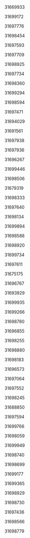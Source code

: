 31669933

31699172

31697776

31698454

31697593

31697709

31698925

31697734

31698360

31699294

31698594

31697471

31694029

31691561

31697938

31697936

31696267

31699446

31698506

31679319

31698333

31697640

31698134

31699894

31698588

31698920

31699734

31697611

31675175

31696767

31693929

31699935

31699266

31698780

31696855

31698255

31698880

31698183

31696573

31697064

31697552

31698245

31688850

31697594

31699766

31698059

31699949

31698740

31698699

31699177

31699365

31698929

31698730

31697436

31698566

31698779

